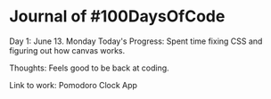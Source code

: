 # Journal of #100DaysOfCode 

Day 1: June 13. Monday
Today's Progress: Spent time fixing CSS and figuring out how canvas works.

Thoughts: Feels good to be back at coding.

Link to work: Pomodoro Clock App
